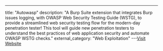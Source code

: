 ---
title: "Autowasp"
description: "A Burp Suite extension that integrates Burp issues logging, with OWASP Web Security Testing Guide (WSTG), to provide a streamlined web security testing flow for the modern-day penetration tester! This tool will guide new penetration testers to understand the best practices of web application security and automate OWASP WSTG checks."
external_category: "Web Exploitation"
---[Visit Website](https://github.com/GovTech-CSG/Autowasp)

